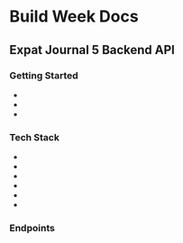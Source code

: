 # Build Week Docs
## Expat Journal 5 Backend API



### Getting Started

 - 
 - 
 - 

### Tech Stack

 - 
 - 
 - 
 - 
 - 
 - 

### Endpoints
